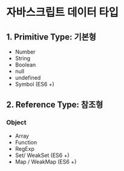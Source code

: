 # 자바스크립트 데이터 타입

## 1. Primitive Type: 기본형
* Number
* String
* Boolean
* null
* undefined
* Symbol (ES6 +)

## 2. Reference Type: 참조형
### Object
* Array
* Function
* RegExp
* Set/ WeakSet (ES6 +)
* Map / WeakMap (ES6 +)


